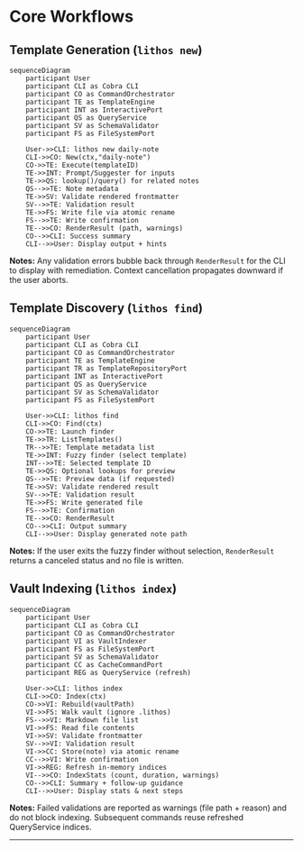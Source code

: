 # Core Workflows

## Template Generation (`lithos new`)

```mermaid
sequenceDiagram
    participant User
    participant CLI as Cobra CLI
    participant CO as CommandOrchestrator
    participant TE as TemplateEngine
    participant INT as InteractivePort
    participant QS as QueryService
    participant SV as SchemaValidator
    participant FS as FileSystemPort

    User->>CLI: lithos new daily-note
    CLI->>CO: New(ctx,"daily-note")
    CO->>TE: Execute(templateID)
    TE->>INT: Prompt/Suggester for inputs
    TE->>QS: lookup()/query() for related notes
    QS-->>TE: Note metadata
    TE->>SV: Validate rendered frontmatter
    SV-->>TE: Validation result
    TE->>FS: Write file via atomic rename
    FS-->>TE: Write confirmation
    TE-->>CO: RenderResult (path, warnings)
    CO-->>CLI: Success summary
    CLI-->>User: Display output + hints
```

**Notes:** Any validation errors bubble back through `RenderResult` for the CLI to display with remediation. Context cancellation propagates downward if the user aborts.

## Template Discovery (`lithos find`)

```mermaid
sequenceDiagram
    participant User
    participant CLI as Cobra CLI
    participant CO as CommandOrchestrator
    participant TE as TemplateEngine
    participant TR as TemplateRepositoryPort
    participant INT as InteractivePort
    participant QS as QueryService
    participant SV as SchemaValidator
    participant FS as FileSystemPort

    User->>CLI: lithos find
    CLI->>CO: Find(ctx)
    CO->>TE: Launch finder
    TE->>TR: ListTemplates()
    TR-->>TE: Template metadata list
    TE->>INT: Fuzzy finder (select template)
    INT-->>TE: Selected template ID
    TE->>QS: Optional lookups for preview
    QS-->>TE: Preview data (if requested)
    TE->>SV: Validate rendered result
    SV-->>TE: Validation result
    TE->>FS: Write generated file
    FS-->>TE: Confirmation
    TE-->>CO: RenderResult
    CO-->>CLI: Output summary
    CLI-->>User: Display generated note path
```

**Notes:** If the user exits the fuzzy finder without selection, `RenderResult` returns a canceled status and no file is written.

## Vault Indexing (`lithos index`)

```mermaid
sequenceDiagram
    participant User
    participant CLI as Cobra CLI
    participant CO as CommandOrchestrator
    participant VI as VaultIndexer
    participant FS as FileSystemPort
    participant SV as SchemaValidator
    participant CC as CacheCommandPort
    participant REG as QueryService (refresh)

    User->>CLI: lithos index
    CLI->>CO: Index(ctx)
    CO->>VI: Rebuild(vaultPath)
    VI->>FS: Walk vault (ignore .lithos)
    FS-->>VI: Markdown file list
    VI->>FS: Read file contents
    VI->>SV: Validate frontmatter
    SV-->>VI: Validation result
    VI->>CC: Store(note) via atomic rename
    CC-->>VI: Write confirmation
    VI->>REG: Refresh in-memory indices
    VI-->>CO: IndexStats (count, duration, warnings)
    CO-->>CLI: Summary + follow-up guidance
    CLI-->>User: Display stats & next steps
```

**Notes:** Failed validations are reported as warnings (file path + reason) and do not block indexing. Subsequent commands reuse refreshed QueryService indices.

---

